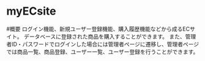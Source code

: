 # myECsite

#概要
ログイン機能、新規ユーザー登録機能、購入履歴機能などから成るECサイト。
データベースに登録された商品を購入することができます。
また、管理者ID・パスワードでログインした場合には管理者ページに遷移し、管理者ページでは商品一覧、商品登録、ユーザー一覧、ユーザー登録を行うことができます。
